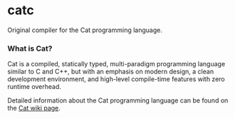 # catc
Original compiler for the Cat programming language.

### What is Cat?
Cat is a compiled, statically typed, multi-paradigm programming language similar to C and C++, but with an emphasis on modern design, a clean development environment, and high-level compile-time features with zero runtime overhead.

Detailed information about the Cat programming language can be found on the [Cat wiki page](https://github.com/jammy3662/catc/wiki).